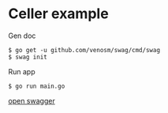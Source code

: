 # Celler example

Gen doc

```console
$ go get -u github.com/venosm/swag/cmd/swag
$ swag init
```

Run app

```console
$ go run main.go
```

[open swagger](http://localhost:8080/swagger/index.html)

